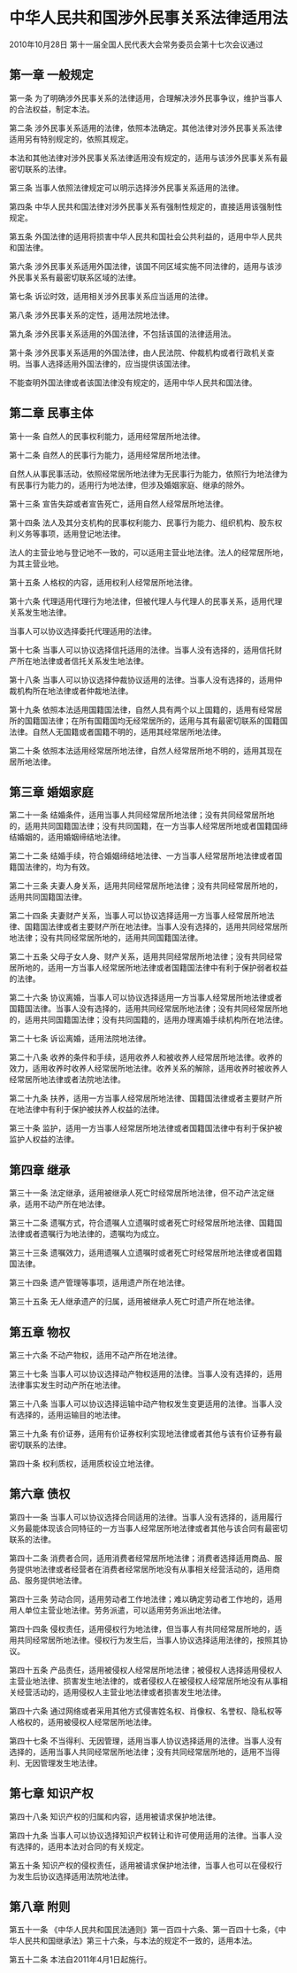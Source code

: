 # 中华人民共和国涉外民事关系法律适用法

2010年10月28日 第十一届全国人民代表大会常务委员会第十七次会议通过

<!-- INFO END -->

## 第一章 一般规定

第一条 为了明确涉外民事关系的法律适用，合理解决涉外民事争议，维护当事人的合法权益，制定本法。

第二条 涉外民事关系适用的法律，依照本法确定。其他法律对涉外民事关系法律适用另有特别规定的，依照其规定。

本法和其他法律对涉外民事关系法律适用没有规定的，适用与该涉外民事关系有最密切联系的法律。

第三条 当事人依照法律规定可以明示选择涉外民事关系适用的法律。

第四条 中华人民共和国法律对涉外民事关系有强制性规定的，直接适用该强制性规定。

第五条 外国法律的适用将损害中华人民共和国社会公共利益的，适用中华人民共和国法律。

第六条 涉外民事关系适用外国法律，该国不同区域实施不同法律的，适用与该涉外民事关系有最密切联系区域的法律。

第七条 诉讼时效，适用相关涉外民事关系应当适用的法律。

第八条 涉外民事关系的定性，适用法院地法律。

第九条 涉外民事关系适用的外国法律，不包括该国的法律适用法。

第十条 涉外民事关系适用的外国法律，由人民法院、仲裁机构或者行政机关查明。当事人选择适用外国法律的，应当提供该国法律。

不能查明外国法律或者该国法律没有规定的，适用中华人民共和国法律。

## 第二章 民事主体

第十一条 自然人的民事权利能力，适用经常居所地法律。

第十二条 自然人的民事行为能力，适用经常居所地法律。

自然人从事民事活动，依照经常居所地法律为无民事行为能力，依照行为地法律为有民事行为能力的，适用行为地法律，但涉及婚姻家庭、继承的除外。

第十三条 宣告失踪或者宣告死亡，适用自然人经常居所地法律。

第十四条 法人及其分支机构的民事权利能力、民事行为能力、组织机构、股东权利义务等事项，适用登记地法律。

法人的主营业地与登记地不一致的，可以适用主营业地法律。法人的经常居所地，为其主营业地。

第十五条 人格权的内容，适用权利人经常居所地法律。

第十六条 代理适用代理行为地法律，但被代理人与代理人的民事关系，适用代理关系发生地法律。

当事人可以协议选择委托代理适用的法律。

第十七条 当事人可以协议选择信托适用的法律。当事人没有选择的，适用信托财产所在地法律或者信托关系发生地法律。

第十八条 当事人可以协议选择仲裁协议适用的法律。当事人没有选择的，适用仲裁机构所在地法律或者仲裁地法律。

第十九条 依照本法适用国籍国法律，自然人具有两个以上国籍的，适用有经常居所的国籍国法律；在所有国籍国均无经常居所的，适用与其有最密切联系的国籍国法律。自然人无国籍或者国籍不明的，适用其经常居所地法律。

第二十条 依照本法适用经常居所地法律，自然人经常居所地不明的，适用其现在居所地法律。

## 第三章 婚姻家庭

第二十一条 结婚条件，适用当事人共同经常居所地法律；没有共同经常居所地的，适用共同国籍国法律；没有共同国籍，在一方当事人经常居所地或者国籍国缔结婚姻的，适用婚姻缔结地法律。

第二十二条 结婚手续，符合婚姻缔结地法律、一方当事人经常居所地法律或者国籍国法律的，均为有效。

第二十三条 夫妻人身关系，适用共同经常居所地法律；没有共同经常居所地的，适用共同国籍国法律。

第二十四条 夫妻财产关系，当事人可以协议选择适用一方当事人经常居所地法律、国籍国法律或者主要财产所在地法律。当事人没有选择的，适用共同经常居所地法律；没有共同经常居所地的，适用共同国籍国法律。

第二十五条 父母子女人身、财产关系，适用共同经常居所地法律；没有共同经常居所地的，适用一方当事人经常居所地法律或者国籍国法律中有利于保护弱者权益的法律。

第二十六条 协议离婚，当事人可以协议选择适用一方当事人经常居所地法律或者国籍国法律。当事人没有选择的，适用共同经常居所地法律；没有共同经常居所地的，适用共同国籍国法律；没有共同国籍的，适用办理离婚手续机构所在地法律。

第二十七条 诉讼离婚，适用法院地法律。

第二十八条 收养的条件和手续，适用收养人和被收养人经常居所地法律。收养的效力，适用收养时收养人经常居所地法律。收养关系的解除，适用收养时被收养人经常居所地法律或者法院地法律。

第二十九条 扶养，适用一方当事人经常居所地法律、国籍国法律或者主要财产所在地法律中有利于保护被扶养人权益的法律。

第三十条 监护，适用一方当事人经常居所地法律或者国籍国法律中有利于保护被监护人权益的法律。

## 第四章 继承

第三十一条 法定继承，适用被继承人死亡时经常居所地法律，但不动产法定继承，适用不动产所在地法律。

第三十二条 遗嘱方式，符合遗嘱人立遗嘱时或者死亡时经常居所地法律、国籍国法律或者遗嘱行为地法律的，遗嘱均为成立。

第三十三条 遗嘱效力，适用遗嘱人立遗嘱时或者死亡时经常居所地法律或者国籍国法律。

第三十四条 遗产管理等事项，适用遗产所在地法律。

第三十五条 无人继承遗产的归属，适用被继承人死亡时遗产所在地法律。

## 第五章 物权

第三十六条 不动产物权，适用不动产所在地法律。

第三十七条 当事人可以协议选择动产物权适用的法律。当事人没有选择的，适用法律事实发生时动产所在地法律。

第三十八条 当事人可以协议选择运输中动产物权发生变更适用的法律。当事人没有选择的，适用运输目的地法律。

第三十九条 有价证券，适用有价证券权利实现地法律或者其他与该有价证券有最密切联系的法律。

第四十条 权利质权，适用质权设立地法律。

## 第六章 债权

第四十一条 当事人可以协议选择合同适用的法律。当事人没有选择的，适用履行义务最能体现该合同特征的一方当事人经常居所地法律或者其他与该合同有最密切联系的法律。

第四十二条 消费者合同，适用消费者经常居所地法律；消费者选择适用商品、服务提供地法律或者经营者在消费者经常居所地没有从事相关经营活动的，适用商品、服务提供地法律。

第四十三条 劳动合同，适用劳动者工作地法律；难以确定劳动者工作地的，适用用人单位主营业地法律。劳务派遣，可以适用劳务派出地法律。

第四十四条 侵权责任，适用侵权行为地法律，但当事人有共同经常居所地的，适用共同经常居所地法律。侵权行为发生后，当事人协议选择适用法律的，按照其协议。

第四十五条 产品责任，适用被侵权人经常居所地法律；被侵权人选择适用侵权人主营业地法律、损害发生地法律的，或者侵权人在被侵权人经常居所地没有从事相关经营活动的，适用侵权人主营业地法律或者损害发生地法律。

第四十六条 通过网络或者采用其他方式侵害姓名权、肖像权、名誉权、隐私权等人格权的，适用被侵权人经常居所地法律。

第四十七条 不当得利、无因管理，适用当事人协议选择适用的法律。当事人没有选择的，适用当事人共同经常居所地法律；没有共同经常居所地的，适用不当得利、无因管理发生地法律。

## 第七章 知识产权

第四十八条 知识产权的归属和内容，适用被请求保护地法律。

第四十九条 当事人可以协议选择知识产权转让和许可使用适用的法律。当事人没有选择的，适用本法对合同的有关规定。

第五十条 知识产权的侵权责任，适用被请求保护地法律，当事人也可以在侵权行为发生后协议选择适用法院地法律。

## 第八章 附则

第五十一条 《中华人民共和国民法通则》第一百四十六条、第一百四十七条，《中华人民共和国继承法》第三十六条，与本法的规定不一致的，适用本法。

第五十二条 本法自2011年4月1日起施行。